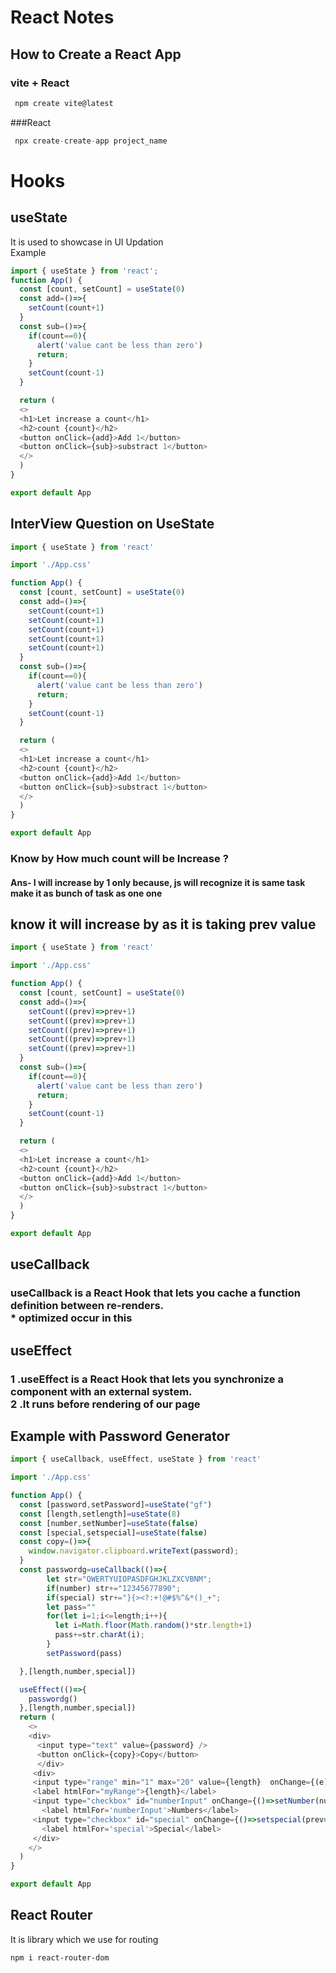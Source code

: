 # React Notes
## How to Create a React App
### vite + React
```javascript
 npm create vite@latest
 ````

###React
```javascript
 npx create-create-app project_name 
 ``` 

 # Hooks
 ## useState
It is used to showcase in UI Updation
<br>
Example

```javaScript
import { useState } from 'react';
function App() {
  const [count, setCount] = useState(0)
  const add=()=>{
    setCount(count+1)
  }
  const sub=()=>{
    if(count==0){
      alert('value cant be less than zero')
      return;
    }
    setCount(count-1)
  }

  return (
  <>
  <h1>Let increase a count</h1>
  <h2>count {count}</h2>
  <button onClick={add}>Add 1</button>
  <button onClick={sub}>substract 1</button>
  </>
  )
}

export default App
```
## InterView Question on UseState

```javaScript
import { useState } from 'react'

import './App.css'

function App() {
  const [count, setCount] = useState(0)
  const add=()=>{
    setCount(count+1)
    setCount(count+1)
    setCount(count+1)
    setCount(count+1)
    setCount(count+1)
  }
  const sub=()=>{
    if(count==0){
      alert('value cant be less than zero')
      return;
    }
    setCount(count-1)
  }

  return (
  <>
  <h1>Let increase a count</h1>
  <h2>count {count}</h2>
  <button onClick={add}>Add 1</button>
  <button onClick={sub}>substract 1</button>
  </>
  )
}

export default App
```
### Know by How much count will be Increase ?
#### Ans- I will increase by 1 only because, js will recognize it is same task make it as bunch of task as one one

## know it will increase by as it is taking prev value

```javascript
import { useState } from 'react'

import './App.css'

function App() {
  const [count, setCount] = useState(0)
  const add=()=>{
    setCount((prev)=>prev+1)
    setCount((prev)=>prev+1)
    setCount((prev)=>prev+1)
    setCount((prev)=>prev+1)
    setCount((prev)=>prev+1)
  }
  const sub=()=>{
    if(count==0){
      alert('value cant be less than zero')
      return;
    }
    setCount(count-1)
  }

  return (
  <>
  <h1>Let increase a count</h1>
  <h2>count {count}</h2>
  <button onClick={add}>Add 1</button>
  <button onClick={sub}>substract 1</button>
  </>
  )
}

export default App
```

## useCallback 
### useCallback is a React Hook that lets you cache a function definition between re-renders. <br> * optimized occur in this 

## useEffect 
### 1 .useEffect is a React Hook that lets you synchronize a component with an external system. <br> <bold>2 .It runs before rendering of our page </bold>
## Example with Password Generator
``` javascript
import { useCallback, useEffect, useState } from 'react'

import './App.css'

function App() {
  const [password,setPassword]=useState("gf")
  const [length,setlength]=useState(8)
  const [number,setNumber]=useState(false)
  const [special,setspecial]=useState(false)
  const copy=()=>{
    window.navigator.clipboard.writeText(password);
  }
  const passwordg=useCallback(()=>{
        let str="QWERTYUIOPASDFGHJKLZXCVBNM";
        if(number) str+="12345677890";
        if(special) str+="}{><?:+!@#$%^&*()_+";
        let pass=""
        for(let i=1;i<=length;i++){
          let i=Math.floor(Math.random()*str.length+1)
          pass+=str.charAt(i);
        }
        setPassword(pass)

  },[length,number,special])

  useEffect(()=>{
    passwordg()
  },[length,number,special])
  return (
    <> 
    <div>
      <input type="text" value={password} />
      <button onClick={copy}>Copy</button>
      </div> 
     <div>
     <input type="range" min="1" max="20" value={length}  onChange={(e) => {setlength(e.target.value)}} id="myRange" />
     <label htmlFor="myRange">{length}</label>
     <input type="checkbox" id="numberInput" onChange={()=>setNumber(number=>!number)}></input>
       <label htmlFor='numberInput'>Numbers</label>  
     <input type="checkbox" id="special" onChange={()=>setspecial(prev=>!prev)}></input>
       <label htmlFor='special'>Special</label>  
     </div>
    </>
  )
}

export default App

```

## React Router
It is library which we use for routing

```
npm i react-router-dom
```

